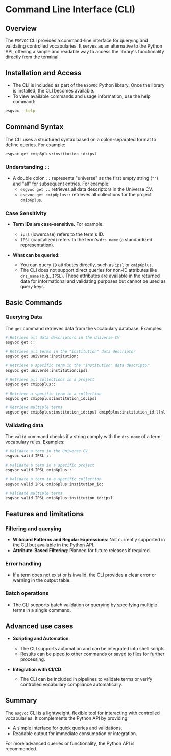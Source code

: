 
# Command Line Interface (CLI)

## Overview

The `ESGVOC` CLI provides a command-line interface for querying and validating controlled vocabularies. It serves as an alternative to the Python API, offering a simple and readable way to access the library's functionality directly from the terminal.

## Installation and Access

- The CLI is included as part of the `ESGVOC` Python library. Once the library is installed, the CLI becomes available.
- To view available commands and usage information, use the help command:

```bash
esgvoc --help
```

## Command Syntax

The CLI uses a structured syntax based on a colon-separated format to define queries. For example:

```bash
esgvoc get cmip6plus:institution_id:ipsl
```

### Understanding `::`
- A double colon `::` represents "universe" as the first empty string (`""`) and "all" for subsequent entries. For example:
  - `esgvoc get ::` retrieves all data descriptors in the Universe CV.
  - `esgvoc get cmip6plus::` retrieves all collections for the project `cmip6plus`.

### Case Sensitivity
- **Term IDs are case-sensitive.** For example:
  - `ipsl` (lowercase) refers to the term's ID.
  - `IPSL` (capitalized) refers to the term's `drs_name` (a standardized representation).


- **What can be queried**:
  - You can query `ID` attributes directly, such as `ipsl` or `cmip6plus`.
  - The CLI does not support direct queries for non-ID attributes like `drs_name` (e.g., `IPSL`). These attributes are available in the returned data for informational and validating purposes but cannot be used as query keys.

## Basic Commands

### Querying Data

The `get` command retrieves data from the vocabulary database. Examples:

```bash
# Retrieve all data descriptors in the Universe CV
esgvoc get ::

# Retrieve all terms in the "institution" data descriptor
esgvoc get universe:institution:

# Retrieve a specific term in the "institution" data descriptor
esgvoc get universe:institution:ipsl

# Retrieve all collections in a project
esgvoc get cmip6plus::

# Retrieve a specific term in a collection
esgvoc get cmip6plus:institution_id:ipsl

# Retrieve multiple terms
esgvoc get cmip6plus:institution_id:ipsl cmip6plus:institution_id:llnl
```

### Validating data

The `valid` command checks if a string comply with the `drs_name` of a term vocabulary rules. Examples:

```bash
# Validate a term in the Universe CV
esgvoc valid IPSL ::

# Validate a term in a specific project
esgvoc valid IPSL cmip6plus::

# Validate a term in a specific collection
esgvoc valid IPSL cmip6plus:institution_id:

# Validate multiple terms
esgvoc valid IPSL cmip6plus:institution_id:ipsl
```

## Features and limitations

### Filtering and querying
- **Wildcard Patterns and Regular Expressions**: Not currently supported in the CLI but available in the Python API.
- **Attribute-Based Filtering**: Planned for future releases if required.

### Error handling
- If a term does not exist or is invalid, the CLI provides a clear error or warning in the output table.

### Batch operations
- The CLI supports batch validation or querying by specifying multiple terms in a single command.

## Advanced use cases

- **Scripting and Automation**:
  - The CLI supports automation and can be integrated into shell scripts.
  - Results can be piped to other commands or saved to files for further processing.

- **Integration with CI/CD**:
  - The CLI can be included in pipelines to validate terms or verify controlled vocabulary compliance automatically.

## Summary

The `esgvoc` CLI is a lightweight, flexible tool for interacting with controlled vocabularies. It complements the Python API by providing:
- A simple interface for quick queries and validations.
- Readable output for immediate consumption or integration.

For more advanced queries or functionality, the Python API is recommended.
